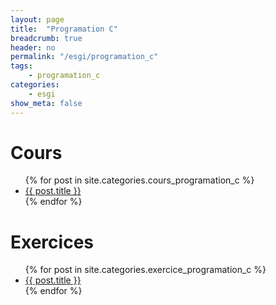 ```yaml
---
layout: page
title:  "Programation C"
breadcrumb: true
header: no
permalink: "/esgi/programation_c"
tags:
    - programation_c
categories:
    - esgi
show_meta: false
---
```


# Cours
<ul>
    {% for post in site.categories.cours_programation_c %}
    <li><a href="{{ site.url }}{{ post.url }}">{{ post.title }}</a></li>
    {% endfor %}
</ul>

# Exercices
<ul>
    {% for post in site.categories.exercice_programation_c %}
    <li><a href="{{ site.url }}{{ post.url }}">{{ post.title }}</a></li>
    {% endfor %}
</ul>
